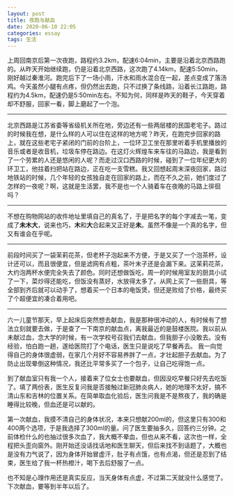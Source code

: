 ```yaml
---
layout: post
title: 夜跑与献血
date: 2020-06-10 22:05
categories: essay
tags: 生活
---
```


上周回南京后第一次夜跑，路程约3.2km，配速6:04min，主要是沿着北京西路跑的。从昨天开始继续跑，仍是沿着北京西路，这次跑了4.14km，配速5:50min，刚好越过秦淮河。跑完后下了一场小雨，汗水和雨水混合在一起，差点变成了落汤鸡。今天虽然小腿有点疼，但仍然出去跑，只不过换了条线路，沿着长江路跑，路程约为4.5km，配速仍是5:50min左右。不知为何，同样是昨天的鞋子，今天穿着却不舒服，回家一看，脚上磨起了一个泡。

---------

北京西路是江苏省委等省级机关所在地，旁边还有一些两层楼的民国老宅子。路过的时候我在想，是什么样的人可以住在这样的地方呢？昨天，在跑完步回家的路上，就在这些老宅子紧闭的门前的台阶上，一位环卫工坐在那里听着手机里播放的音乐或者是收音机，垃圾车停在路边。在这灯火辉煌车来车往的马路边，我是看到了一个劳累的人还是悠闲的人呢？而走过汉口西路的时候，碰到了一位年纪更大的环卫工，他拄着扫把站在路边，正在吃一支雪糕。我又回想起周末深夜回家，路过地铁站的时候，几个年轻的女孩独自走在回家的路上，而在不久之前，她们度过了怎样的一夜呢？啊，这就是生活罢，我不是也一个人骑着车在夜晚的马路上徘徊吗？

---------

不想在购物网站的收件地址里填自己的真名了，于是把名字的每个字减去一笔，变成了**未木大**，说来也巧，**木**和**大**合起来又正好是**未**。虽然不像是一个真的名字，但又有谁会在乎呢。

---------

前段时间买了一袋茉莉花茶，但老杯子泡起来不方便，于是又买了一个泡茶杯，设计还可以，而且很便宜，但是滤网有点粗，茶叶末子还是会漏下来。这茉莉花茶，大约泡两杯水便完全失去了颜色。同时还想做饭吃，周一的时候用室友的厨具小试了一下，菜炒得还能吃，但饭没有蒸好，水放得太多了。从网上买了一些厨具，等全部到齐后就可以动手了，想着买一个日本的电饭煲，但还是败给了价格，最终买了个超便宜的凑合着用吧。

---------

六一儿童节那天，早上起床后突然想去献血，我是那种很冲动的人，有时候有了想法立刻就要去做，于是查了一下南京的献血点，离我最近的是鼓楼医院。我以前从未献过血，念大学的时候，有一次学校号召我们去献血，但我胆子小没敢去。没有经验，怕白跑一趟，遂给医院打了个电话，医生只是说吃了早餐再去。 我一向觉得自己的身体很虚弱，在家几个月好不容易养胖了一点，才壮起胆子去献血。为了防止出现晕倒这种情况，我还比平常多买了一个包子，让自己吃得饱一点。

到了献血室只有我一个人，接着来了位女士也要献血，但因没吃早餐只好先去吃饭了。填了两份表，医生反复问我是否接触过新冠肺炎病人，她的地理不太好，搞不清山东和吉林的位置关系。在简单取血化验后，医生问我是不是熬夜了，我的确是睡得比较晚，但血还是可以献的。

第一次献血，我摸不清自己的身体状况，本来只想献200ml的，但这里只有300和400两个选项，于是我选择了300ml的量。问了医生要抽多久，回答约三分钟。之前体检什么的也抽过很多次血了，我大概不晕血，但也从来不看，这次也一样，全程把头歪向窗外。刚开始还没话找话地和医生聊天，但后来找不到话题了，大概也是没有力气说了，因为身体开始冒虚汗，肚子有点饿，也有点渴，但还是忍到了结束，医生给了我一杯热橙汁，喝下去后舒服了一点。

也不知是心理作用还是真实反应，当天身体有点虚，不过第二天就没什么感觉了。下次献血，要等到半年以后了。